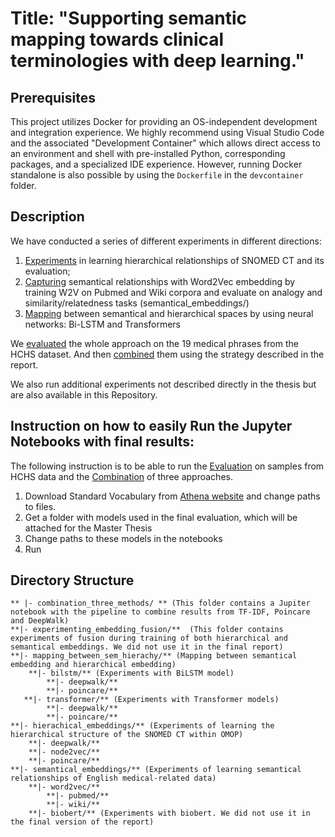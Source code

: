 # Title: "Supporting semantic mapping towards clinical terminologies with deep learning."

## Prerequisites
This project utilizes Docker for providing an OS-independent development and integration experience. We highly recommend using Visual Studio Code and the associated "Development Container" which allows direct access to an environment and shell with pre-installed Python, corresponding packages, and a specialized IDE experience. However, running Docker standalone is also possible by using the `Dockerfile` in the `devcontainer` folder. 

## Description
We have conducted a series of different experiments in different directions: 
1. [Experiments](hierachical_embeddings) in learning hierarchical relationships of SNOMED CT and its evaluation;
2. [Capturing](semantical_embeddings) semantical relationships with Word2Vec embedding by training W2V on Pubmed and Wiki corpora and evaluate on analogy and similarity/relatedness tasks (semantical_embeddings/)
3. [Mapping](mapping_between_sem_hierachy) between semantical and hierarchical spaces by using neural networks: Bi-LSTM and Transformers

We [evaluated](mapping_between_sem_hierachy/test_on_hchs_data.ipynb) the whole approach on the 19 medical phrases from the HCHS dataset. And then [combined](combination_three_methods/combination_of_results.ipynb) them using the strategy described in the report. 

We also run additional experiments not described directly in the thesis but are also available in this Repository.


## Instruction on how to easily Run the Jupyter Notebooks with final results: 

The following instruction is to be able to run the [Evaluation](mapping_between_sem_hierachy/test_on_hchs_data.ipynb) on samples from HCHS data and the [Combination](combination_three_methods/combination_of_results.ipynb) of three approaches.
1. Download Standard Vocabulary from [Athena website](https://athena.ohdsi.org/search-terms/start) and change paths to files.
2. Get a folder with models used in the final evaluation, which will be attached for the Master Thesis
3. Change paths to these models in the notebooks 
4. Run



## Directory Structure

```
** |- combination_three_methods/ ** (This folder contains a Jupiter notebook with the pipeline to combine results from TF-IDF, Poincare and DeepWalk)
**|- experimenting_embedding_fusion/**  (This folder contains experiments of fusion during training of both hierarchical and semantical embeddings. We did not use it in the final report)
**|- mapping_between_sem_hierachy/** (Mapping between semantical embedding and hierarchical embedding)
    **|- bilstm/** (Experiments with BiLSTM model)
        **|- deepwalk/**
        **|- poincare/**
   **|- transformer/** (Experiments with Transformer models)
        **|- deepwalk/**
        **|- poincare/**
**|- hierachical_embeddings/** (Experiments of learning the hierarchical structure of the SNOMED CT within OMOP)
    **|- deepwalk/**
    **|- node2vec/**
    **|- poincare/**
**|- semantical_embeddings/** (Experiments of learning semantical relationships of English medical-related data)
    **|- word2vec/**   
        **|- pubmed/**
        **|- wiki/**
    **|- biobert/** (Experiments with biobert. We did not use it in the final version of the report)
```

